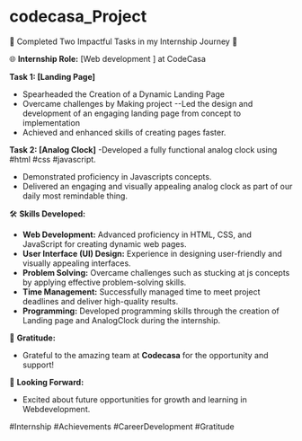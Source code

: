 # codecasa_Project

🚀 Completed Two Impactful Tasks in my Internship Journey 🚀

🌐 **Internship Role:** [Web development ] at CodeCasa

**Task 1: [Landing Page]**
- Spearheaded the Creation of a Dynamic Landing Page
- Overcame challenges by Making project --Led the design and development of an engaging landing page from concept to implementation
- Achieved and enhanced skills of creating pages faster.

**Task 2: [Analog Clock]**
-Developed a fully functional analog clock using #html #css #javascript.
- Demonstrated proficiency in Javascripts concepts.
- Delivered an engaging and visually appealing analog clock as part of our daily most remindable thing.

🛠️ **Skills Developed:**
- **Web Development:** Advanced proficiency in HTML, CSS, and JavaScript for creating dynamic web pages.
- **User Interface (UI) Design:** Experience in designing user-friendly and visually appealing interfaces.
- **Problem Solving:** Overcame challenges such as stucking at js concepts by applying effective problem-solving skills.
- **Time Management:** Successfully managed time to meet project deadlines and deliver high-quality results.
- **Programming:** Developed programming skills through the creation of Landing page and AnalogClock during the internship.

🙏 **Gratitude:**
- Grateful to the amazing team at **Codecasa** for the opportunity and support!

🚀 **Looking Forward:**
- Excited about future opportunities for growth and learning in Webdevelopment.

#Internship #Achievements #CareerDevelopment #Gratitude
